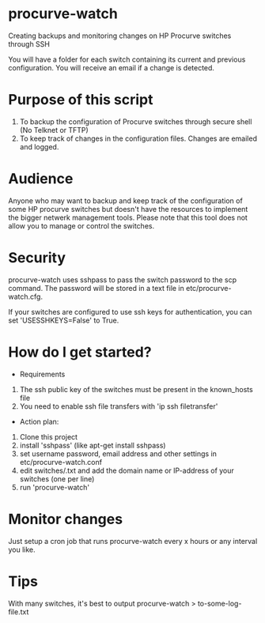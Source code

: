 # procurve-watch
Creating backups and monitoring changes on HP Procurve switches through SSH

You will have a folder for each switch containing its current and previous configuration.
You will receive an email if a change is detected.

# Purpose of this script

1. To backup the configuration of Procurve switches through secure shell (No Telknet or TFTP)
2. To keep track of changes in the configuration files. Changes are emailed and logged.

# Audience

Anyone who may want to backup and keep track of the configuration of some HP procurve
 switches but doesn't have the resources to implement the bigger netwerk management tools. 
Please note that this tool does not allow you to manage or control the switches.

# Security
 
procurve-watch uses sshpass to pass the switch password to the scp command.
The password will be stored in a text file in etc/procurve-watch.cfg. 

If your switches are configured to use ssh keys for authentication, you can set 'USESSHKEYS=False' to True.

# How do I get started?

- Requirements

1. The ssh public key of the switches must be present in the known_hosts file
2. You need to enable ssh file transfers with 'ip ssh filetransfer'

- Action plan:

1. Clone this project
2. install 'sshpass' (like apt-get install sshpass)
3. set username password, email address and other settings in etc/procurve-watch.conf
4. edit switches/<somefilename>.txt and add the domain name or IP-address of your switches (one per line)
5. run 'procurve-watch' 

# Monitor changes

Just setup a cron job that runs procurve-watch every x hours or any interval you like.

# Tips

With many switches, it's best to output procurve-watch > to-some-log-file.txt
